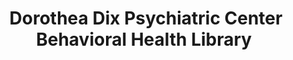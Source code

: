 ---
layout: repo
title: "Dorothea Dix Psychiatric Center Behavioral Health Library "
id: 2324
permalink: repos/2324/
---